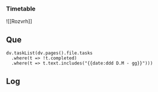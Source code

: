 ### Timetable 
![[Rozvrh]]
## Que
```dataviewjs
dv.taskList(dv.pages().file.tasks 
  .where(t => !t.completed)
  .where(t => t.text.includes("{{date:ddd D.M - gg}}")))
```

## Log
